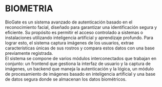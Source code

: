 # BIOMETRIA
BioGate es un sistema avanzado de autenticación basado en el reconocimiento facial, diseñado para 
garantizar una identificación segura y eficiente. Su propósito es permitir el acceso controlado a 
sistemas o instalaciones utilizando inteligencia artificial y aprendizaje profundo. Para lograr esto, el 
sistema captura imágenes de los usuarios, extrae características únicas de sus rostros y compara 
estos datos con una base previamente registrada.   
El sistema se compone de varios módulos interconectados que trabajan en conjunto: un frontend 
que gestiona la interfaz de usuario y la captura de imágenes, un backend que maneja la autenticación 
y la lógica, un módulo de procesamiento de imágenes basado en inteligencia artificial y una base de 
datos segura donde se almacenan los datos biométricos.   
